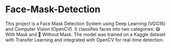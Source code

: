 # Face-Mask-Detection
This project is a Face Mask Detection System using Deep Learning (VGG16) and Computer Vision (OpenCV). It classifies faces into two categories: 😷 With Mask and 🚫 Without Mask. The model was trained on a Kaggle dataset with Transfer Learning and integrated with OpenCV for real-time detection.
